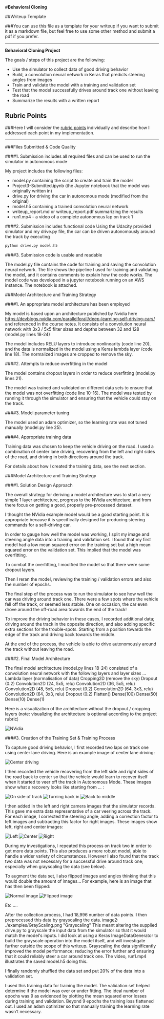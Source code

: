 #**Behavioral Cloning** 

##Writeup Template

###You can use this file as a template for your writeup if you want to submit it as a markdown file, but feel free to use some other method and submit a pdf if you prefer.

---

**Behavioral Cloning Project**

The goals / steps of this project are the following:
* Use the simulator to collect data of good driving behavior
* Build, a convolution neural network in Keras that predicts steering angles from images
* Train and validate the model with a training and validation set
* Test that the model successfully drives around track one without leaving the road
* Summarize the results with a written report


[//]: # (Image References)

[image1]: ./examples/ModelVisualisation.png "Model Visualization"
[image2]: ./examples/GrayScaling.png "Grayscaling"
[image3]: ./examples/recovery1.jpg "Recovery Image"
[image4]: ./examples/recovery2.jpg "Recovery Image"
[image5]: ./examples/recovery3.jpg "Recovery Image"
[image6]: ./examples/NotFlipped.jpg "Normal Image"
[image7]: ./examples/Flipped.jpg "Flipped Image"
[image8]: ./examples/Left.jpg "Left Image"
[image9]: ./examples/Center.jpg "Center Image"
[image10]: ./examples/Right.jpg "Right Image"

## Rubric Points
###Here I will consider the [rubric points](https://review.udacity.com/#!/rubrics/432/view) individually and describe how I addressed each point in my implementation.  

---
###Files Submitted & Code Quality

####1. Submission includes all required files and can be used to run the simulator in autonomous mode

My project includes the following files:
* model.py containing the script to create and train the model
* Project3-Submitted.ipynb (the Jupyter notebook that the model was originally written in)
* drive.py for driving the car in autonomous mode (modified from the original)
* model.h5 containing a trained convolution neural network 
* writeup_report.md or writeup_report.pdf summarizing the results
* run1.mp4 - a video of a complete autonomous lap on track 1 

####2. Submission includes functional code
Using the Udacity provided simulator and my drive.py file, the car can be driven autonomously around the track by executing 
```sh
python drive.py model.h5
```

####3. Submission code is usable and readable

The model.py file contains the code for training and saving the convolution neural network. The file shows the pipeline I used for training and validating the model, and it contains comments to explain how the code works.
The model code was developed in a jupyter notebook running on an AWS instance. The notebook is attached.

###Model Architecture and Training Strategy

####1. An appropriate model architecture has been employed

My model is based upon an architecture published by Nvidia here
https://devblogs.nvidia.com/parallelforall/deep-learning-self-driving-cars/
and referenced in the course notes.
It consists of a convolution neural network with 3x3 / 5x5 filter sizes and depths between 32 and 128 (model.py lines 18-24) 

The model includes RELU layers to introduce nonlinearity (code line 20), and the data is normalized in the model using a Keras lambda layer (code line 18). The normalized images are cropped to remove the sky. 

####2. Attempts to reduce overfitting in the model

The model contains dropout layers in order to reduce overfitting (model.py lines 21). 

The model was trained and validated on different data sets to ensure that the model was not overfitting (code line 10-16). The model was tested by running it through the simulator and ensuring that the vehicle could stay on the track.

####3. Model parameter tuning

The model used an adam optimizer, so the learning rate was not tuned manually (model.py line 25).

####4. Appropriate training data

Training data was chosen to keep the vehicle driving on the road. I used a combination of center lane driving, recovering from the left and right sides of the road, and driving in both directions around the track.

For details about how I created the training data, see the next section. 

###Model Architecture and Training Strategy

####1. Solution Design Approach

The overall strategy for deriving a model architecture was to start a very simple 1 layer architecture, progress to the NVidia architecture, and from there focus on getting a good, properly pre-processed dataset.

I thought the NVidia example model would be a good starting point. It is appropriate because it is specifically designed for producing steering commands for a self-driving car.

In order to gauge how well the model was working, I split my image and steering angle data into a training and validation set. I found that my first model had a low mean squared error on the training set but a high mean squared error on the validation set. This implied that the model was overfitting. 

To combat the overfitting, I modified the model so that there were some dropout layers.

Then I reran the model, reviewing the training / validation errors and also the number of epochs. 

The final step of the process was to run the simulator to see how well the car was driving around track one. There were a few spots where the vehicle fell off the track, or seemed less stable. One on occasion, the car even drove around the off-road area towards the end of the track! 

To improve the driving behavior in these cases, I recorded additional data; driving around the track in the opposite direction, and also adding specific extra sections for the trouble-spots. Starting from a position towards the edge of the track and driving back towards the middle.

At the end of the process, the vehicle is able to drive autonomously around the track without leaving the road.

####2. Final Model Architecture

The final model architecture (model.py lines 18-24) consisted of a convolution neural network with the following layers and layer sizes ...
Lambda layer (normalisation of data)
Cropping2D (remove the sky)
Dropout (0.2)
Convolution2D (24, 5x5, relu)
Convolution2D (36, 5x5, relu)
Convolution2D (48, 5x5, relu)
Dropout (0.2)
Convolution2D (64, 3x3, relu)
Convolution2D (64, 3x3, relu)
Dropout (0.2)
Flatten()
Dense(100)
Dense(50)
Dense(10)
Dense(1)

Here is a visualization of the architecture without the dropout / cropping layers (note: visualizing the architecture is optional according to the project rubric)

![NVidia][image1]

####3. Creation of the Training Set & Training Process

To capture good driving behavior, I first recorded two laps on track one using center lane driving. Here is an example image of center lane driving:

![Center driving][image2]

I then recorded the vehicle recovering from the left side and right sides of the road back to center so that the vehicle would learn to recover itself when it started to veer off the track in Autonomous Mode. These images show what a recovery looks like starting from ... :

![On side of track][image3]
![Turning back in][image4]
![Back to middle][image5]

I then added in the left and right camera images that the simulator records. This gave me extra data representative of a car veering across the track. For each image, I corrected the steering angle; adding a correction factor to left images and subtracting this factor for right images. These images show left, right and center images:

![Left][image8]
![Center][image9]
![Right][image10]

During my investigations, I repeated this process on track two in order to get more data points. This also produces a more robust model, able to handle a wider variety of circumstances. However I also found that the track two data was not necessary for a successful drive around track one; especially when grayscaling the data (see below).


To augment the data set, I also flipped images and angles thinking that this would double the amount of images... For example, here is an image that has then been flipped:

![Normal image][image6]
![Flipped image][image7]

Etc ....

After the collection process, I had 18,996 number of data points. I then preprocessed this data by grayscaling the data. 
[image2]: ./examples/GrayScaling.png "Grayscaling"
This meant altering the supplied drive.py to grayscale the input data from the simulator so that it would match the model's inputs. I did look at using a Keras ImageDataGenerator to build the grayscale operation into the model itself, and will investigate further outside the scope of this writeup.
Grayscaling the data significantly improved the model performance; reducing the error further and ensuring that it could reliably steer a car around track one. The video, run1.mp4 illustrates the saved model.h5 doing this.

I finally randomly shuffled the data set and put 20% of the data into a validation set. 

I used this training data for training the model. The validation set helped determine if the model was over or under fitting. The ideal number of epochs was 9 as evidenced by plotting the mean squared error losses during training and validation. Beyond 9 epochs the training loss flattened out. I used an adam optimizer so that manually training the learning rate wasn't necessary.
